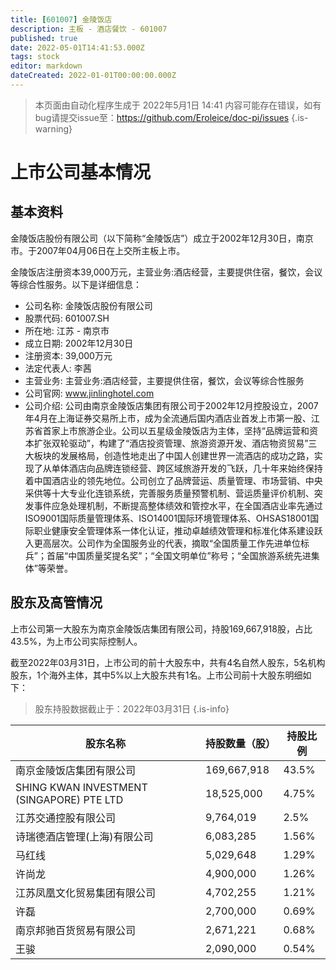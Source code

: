 ```yaml
---
title: [601007] 金陵饭店
description: 主板 - 酒店餐饮 - 601007
published: true
date: 2022-05-01T14:41:53.000Z
tags: stock
editor: markdown
dateCreated: 2022-01-01T00:00:00.000Z
---
```


> 本页面由自动化程序生成于 2022年5月1日 14:41
> 内容可能存在错误，如有bug请提交issue至：https://github.com/Eroleice/doc-pi/issues
{.is-warning}

# 上市公司基本情况

## 基本资料

金陵饭店股份有限公司（以下简称“金陵饭店”）成立于2002年12月30日，南京市。于2007年04月06日在上交所主板上市。

金陵饭店注册资本39,000万元，主营业务:酒店经营，主要提供住宿，餐饮，会议等综合性服务。以下是详细信息：

- 公司名称: 金陵饭店股份有限公司
- 股票代码: 601007.SH
- 所在地: 江苏 - 南京市
- 成立日期: 2002年12月30日
- 注册资本: 39,000万元
- 法定代表人: 李茜
- 主营业务: 主营业务:酒店经营，主要提供住宿，餐饮，会议等综合性服务
- 公司官网: www.jinlinghotel.com
- 公司介绍: 公司由南京金陵饭店集团有限公司于2002年12月控股设立，2007年4月在上海证券交易所上市，成为全流通后国内酒店业首发上市第一股、江苏省首家上市旅游企业。公司以五星级金陵饭店为主体，坚持“品牌运营和资本扩张双轮驱动”，构建了“酒店投资管理、旅游资源开发、酒店物资贸易”三大板块的发展格局，创造性地走出了中国人创建世界一流酒店的成功之路，实现了从单体酒店向品牌连锁经营、跨区域旅游开发的飞跃，几十年来始终保持着中国酒店业的领先地位。公司创立了品牌营运、质量管理、市场营销、中央采供等十大专业化连锁系统，完善服务质量预警机制、营运质量评价机制、突发事件应急处理机制，不断提高整体绩效和管控水平，在全国酒店业率先通过ISO9001国际质量管理体系、ISO14001国际环境管理体系、OHSAS18001国际职业健康安全管理体系一体化认证，推动卓越绩效管理和标准化体系建设跃入更高层次。公司作为全国服务业的代表，摘取“全国质量工作先进单位标兵”；首届“中国质量奖提名奖”；“全国文明单位”称号；“全国旅游系统先进集体”等荣誉。


## 股东及高管情况

上市公司第一大股东为南京金陵饭店集团有限公司，持股169,667,918股，占比43.5%，为上市公司实际控制人。

截至2022年03月31日，上市公司的前十大股东中，共有4名自然人股东，5名机构股东，1个海外主体，其中5%以上大股东共有1名。上市公司前十大股东明细如下：

> 股东持股数据截止于：2022年03月31日
{.is-info}

| 股东名称 | 持股数量（股） | 持股比例 |
| --- | --- | --- |
| 南京金陵饭店集团有限公司 | 169,667,918 | 43.5% |
| SHING KWAN INVESTMENT (SINGAPORE) PTE LTD | 18,525,000 | 4.75% |
| 江苏交通控股有限公司 | 9,764,019 | 2.5% |
| 诗瑞德酒店管理(上海)有限公司 | 6,083,285 | 1.56% |
| 马红线 | 5,029,648 | 1.29% |
| 许尚龙 | 4,900,000 | 1.26% |
| 江苏凤凰文化贸易集团有限公司 | 4,702,255 | 1.21% |
| 许磊 | 2,700,000 | 0.69% |
| 南京邦驰百货贸易有限公司 | 2,671,221 | 0.68% |
| 王骏 | 2,090,000 | 0.54% |




